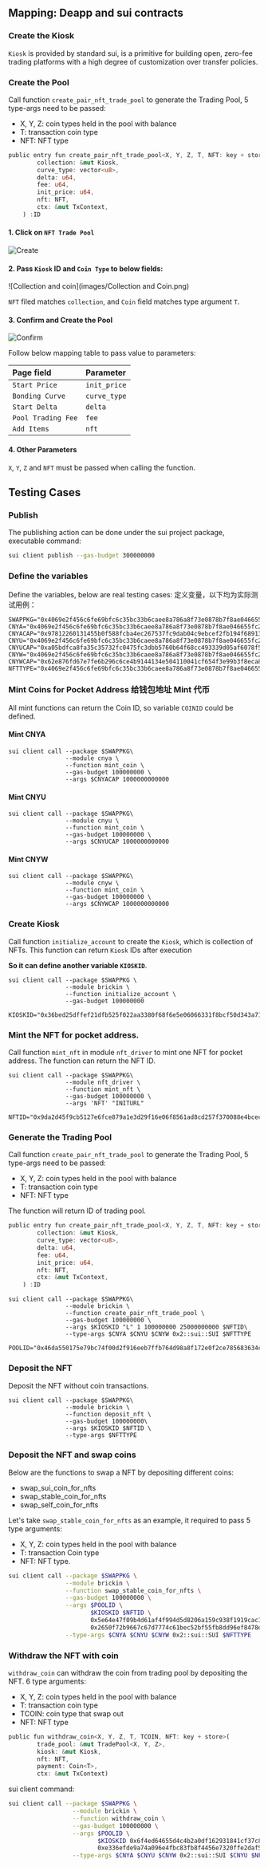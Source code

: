 ## Mapping: Deapp and sui contracts

### Create the Kiosk

`Kiosk` is provided by standard sui, is a primitive for building open, zero-fee trading platforms with a high degree of customization over transfer policies.

### Create the Pool

Call function `create_pair_nft_trade_pool` to generate the Trading Pool, 5 type-args need to be passed:
- X, Y, Z: coin types held in the pool with balance
- T: transaction coin type
- NFT: NFT type

```rust
public entry fun create_pair_nft_trade_pool<X, Y, Z, T, NFT: key + store>(
        collection: &mut Kiosk,
        curve_type: vector<u8>,
        delta: u64,
        fee: u64,
        init_price: u64,
        nft: NFT,
        ctx: &mut TxContext,
    ) :ID
```

#### 1. Click on `NFT Trade Pool`

![Create](images/create.png)

#### 2. Pass `Kiosk` ID and `Coin Type` to below fields:

![Collection and coin](images/Collection and Coin.png)

`NFT` filed matches `collection`, and `Coin` field matches type argument `T`.

#### 3. Confirm and Create the Pool

![Confirm](images/confirm.png)

Follow below mapping table to pass value to parameters:

| Page field         | Parameter    |
|:-------------------|:-------------|
| `Start Price`      | `init_price` |
| `Bonding Curve`    | `curve_type` |
| `Start Delta`      | `delta`      |
| `Pool Trading Fee` | `fee`        |
| `Add Items`        | `nft`        |

#### 4. Other Parameters

`X`, `Y`, `Z` and `NFT` must be passed when calling the function.

## Testing Cases

### Publish

The publishing action can be done under the sui project package, executable command:

```bash
sui client publish --gas-budget 300000000
```

### Define the variables

Define the variables, below are real testing cases:
定义变量，以下均为实际测试用例：

```shell
SWAPPKG="0x4069e2f456c6fe69bfc6c35bc33b6caee8a786a8f73e0878b7f8ae046655fc26"
CNYA="0x4069e2f456c6fe69bfc6c35bc33b6caee8a786a8f73e0878b7f8ae046655fc26::cnya::CNYA"
CNYACAP="0x97812260131455b0f588fcba4ec267537fc9dab04c9ebcef2fb194f689134455"
CNYU="0x4069e2f456c6fe69bfc6c35bc33b6caee8a786a8f73e0878b7f8ae046655fc26::cnyu::CNYU"
CNYUCAP="0xa05bdfca8fa35c35732fc0475fc3dbb5760b64f68cc493339d05af6078f50112"
CNYW="0x4069e2f456c6fe69bfc6c35bc33b6caee8a786a8f73e0878b7f8ae046655fc26::cnyw::CNYW"
CNYWCAP="0x62e876fd67e7fe6b296c6ce4b9144134e504110041cf654f3e99b3f8eca806ca"
NFTTYPE="0x4069e2f456c6fe69bfc6c35bc33b6caee8a786a8f73e0878b7f8ae046655fc26::nft_driver::NFT"
```

### Mint Coins for Pocket Address 给钱包地址 Mint 代币

All mint functions can return the Coin ID, so variable `COINID` could be defined.

#### Mint CNYA

```shell
sui client call --package $SWAPPKG\
		        --module cnya \
		        --function mint_coin \
		        --gas-budget 100000000 \
		        --args $CNYACAP 1000000000000
```

#### Mint CNYU

```shell
sui client call --package $SWAPPKG\
		        --module cnyu \
		        --function mint_coin \
	        	--gas-budget 100000000 \
	        	--args $CNYUCAP 1000000000000
```

#### Mint CNYW

```shell
sui client call --package $SWAPPKG\
		        --module cnyw \
		        --function mint_coin \
		        --gas-budget 100000000 \
		        --args $CNYWCAP 1000000000000
```

### Create Kiosk

Call function `initialize_account` to create the `Kiosk`, which is collection of NFTs.
This function can return `Kiosk` IDs after execution

**So it can define another variable `KIOSKID`**.

```shell
sui client call --package $SWAPPKG \
                --module brickin \
                --function initialize_account \
                --gas-budget 100000000 
```

```shell
KIOSKID="0x36bed25dffef21dfb525f022aa3380f68f6e5e06066331f8bcf50d343a71b4a7"
```

### Mint the NFT for pocket address.

Call function `mint_nft` in module `nft_driver` to mint one NFT for pocket address.
The function can return the NFT ID.

```shell
sui client call --package $SWAPPKG\
                --module nft_driver \
                --function mint_nft \
                --gas-budget 100000000 \
                --args 'NFT' "INITURL"
```
```shell
NFTID="0x9da2d45f9cb5127e6fce879a1e3d29f16e06f8561ad8cd257f370088e4bcec05"
```

### Generate the Trading Pool

Call function `create_pair_nft_trade_pool` to generate the Trading Pool, 5 type-args need to be passed:
- X, Y, Z: coin types held in the pool with balance
- T: transaction coin type
- NFT: NFT type

The function will return ID of trading pool.

```rust
public entry fun create_pair_nft_trade_pool<X, Y, Z, T, NFT: key + store>(
        collection: &mut Kiosk,
        curve_type: vector<u8>,
        delta: u64,
        fee: u64,
        init_price: u64,
        nft: NFT,
        ctx: &mut TxContext,
    ) :ID
```

```shell
sui client call --package $SWAPPKG\
		        --module brickin \
                --function create_pair_nft_trade_pool \
                --gas-budget 100000000 \
                --args $KIOSKID "L" 1 100000000 25000000000 $NFTID\
                --type-args $CNYA $CNYU $CNYW 0x2::sui::SUI $NFTTYPE
```

```shell
POOLID="0x46da550175e79bc74f00d2f916eeb7ffb764d98a8f172e0f2ce785683634c2df"
```

### Deposit the NFT

Deposit the NFT without coin transactions.

```shell
sui client call --package $SWAPPKG\
                --module brickin \
                --function deposit_nft \
                --gas-budget 100000000\
                --args $KIOSKID $NFTID \
                --type-args $NFTTYPE
```

### Deposit the NFT and swap coins

Below are the functions to swap a NFT by depositing different coins:

- swap_sui_coin_for_nfts
- swap_stable_coin_for_nfts
- swap_self_coin_for_nfts

Let's take `swap_stable_coin_for_nfts` as an example, it required to pass 5 type arguments:
- X, Y, Z: coin types held in the pool with balance
- T: transaction Coin type
- NFT: NFT type.

```bash
sui client call --package $SWAPPKG \
                --module brickin \
                --function swap_stable_coin_for_nfts \
                --gas-budget 100000000 \
                --args $POOLID \
                       $KIOSKID $NFTID \
                       0x5e64e47f09b4d61af4f994d5d8206a159c938f1919cac1e7cd2bf10f80f544f6  \
                       0x2650f72b9667c67d7774c61bec52bf55fb8dd96ef8478ee718bc95ed40bd7130  \
                --type-args $CNYA $CNYU $CNYW 0x2::sui::SUI $NFTTYPE
```

### Withdraw the NFT with coin

`withdraw_coin` can withdraw the coin from trading pool by depositing the NFT.
6 type arguments:
- X, Y, Z: coin types held in the pool with balance
- T: transaction coin type
- TCOIN: coin type that swap out
- NFT: NFT type

```rust
public fun withdraw_coin<X, Y, Z, T, TCOIN, NFT: key + store>(
        trade_pool: &mut TradePool<X, Y, Z>,
        kiosk: &mut Kiosk,
        nft: NFT,
        payment: Coin<T>,
        ctx: &mut TxContext) 
```

sui client command:

```zsh
sui client call --package $SWAPPKG \
                  --module brickin \
                  --function withdraw_coin \
                  --gas-budget 100000000 \
                  --args $POOLID \
                         $KIOSKID 0x6f4ed64655d4c4b2a0df162931841cf37c89acebc652f0928540917794529ac8 \
                         0xe336efde9a74a096e4fbc83fb8f4456e7320ffe2daf5f19ea8ae96f7dc4aa310 \
                  --type-args $CNYA $CNYU $CNYW 0x2::sui::SUI $CNYU $NFTTYPE
```